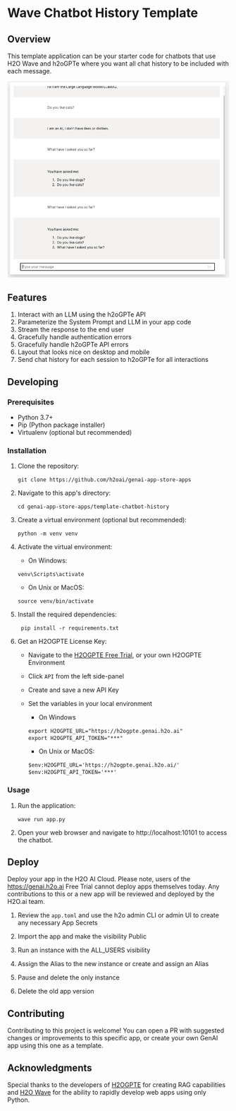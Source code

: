 # Wave Chatbot History Template

## Overview

This template application can be your starter code for chatbots that use H2O Wave and h2oGPTe where you want all chat history to be included with each message.

![](static/screenshot-1.png)

## Features
1. Interact with an LLM using the h2oGPTe API
2. Parameterize the System Prompt and LLM in your app code
3. Stream the response to the end user
4. Gracefully handle authentication errors
5. Gracefully handle h2oGPTe API errors
6. Layout that looks nice on desktop and mobile
7. Send chat history for each session to h2oGPTe for all interactions

## Developing

### Prerequisites
* Python 3.7+
* Pip (Python package installer)
* Virtualenv (optional but recommended)

### Installation
1. Clone the repository:
    ```shell script
    git clone https://github.com/h2oai/genai-app-store-apps
    ```

2. Navigate to this app's directory:
    ```shell script
    cd genai-app-store-apps/template-chatbot-history
    ```

3. Create a virtual environment (optional but recommended):
    ```shell script
    python -m venv venv
    ```
4. Activate the virtual environment:
    * On Windows:
    ```shell script
    venv\Scripts\activate
    ```
    * On Unix or MacOS:
    ```shell script
    source venv/bin/activate
    ```
5. Install the required dependencies:
   ```shell script
    pip install -r requirements.txt
    ```

6. Get an H2OGPTE License Key:
    * Navigate to the [H2OGPTE Free Trial](https://h2ogpte.genai.h2o.ai), or your own
    H2OGPTE Environment
    * Click `API` from the left side-panel
    * Create and save a new API Key
    * Set the variables in your local environment

        * On Windows
        ```shell script
        export H2OGPTE_URL="https://h2ogpte.genai.h2o.ai"
        export H2OGPTE_API_TOKEN="***"
        ```
        * On Unix or MacOS:
        ```
        $env:H2OGPTE_URL='https://h2ogpte.genai.h2o.ai/'
        $env:H2OGPTE_API_TOKEN='***'
        ```

### Usage

1. Run the application:
    ```
    wave run app.py
    ```
2. Open your web browser and navigate to http://localhost:10101 to access the chatbot.


## Deploy

Deploy your app in the H2O AI Cloud. Please note, users of the https://genai.h2o.ai
Free Trial cannot deploy apps themselves today. Any contributions to this or a new app
will be reviewed and deployed by the H2O.ai team.

1. Review the `app.toml` and use the h2o admin CLI or admin UI to create any
necessary App Secrets

2. Import the app and make the visibility Public

3. Run an instance with the ALL_USERS visibility

4. Assign the Alias to the new instance or create and assign an Alias

5. Pause and delete the only instance

6. Delete the old app version

## Contributing
Contributing to this project is welcome! You can open a PR with suggested changes or
improvements to this specific app, or create your own GenAI app using this one as a
template.

## Acknowledgments

Special thanks to the developers of
[H2OGPTE](https://h2o.ai/platform/enterprise-h2ogpte/) for creating RAG capabilities
and [H2O Wave](https://wave.h2o.ai) for the ability to rapidly develop web apps using
only Python.
